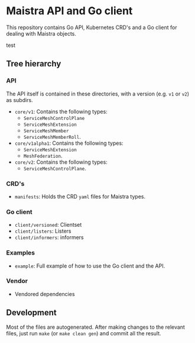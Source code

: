 # Maistra API and Go client

This repository contains Go API, Kubernetes CRD's and a Go client for dealing with Maistra objects.

test

## Tree hierarchy

### API
The API itself is contained in these directories, with a version (e.g. `v1` or `v2`) as subdirs.

 - `core/v1`: Contains the following types:
   - `ServiceMeshControlPlane`
   - `ServiceMeshExtension`
   - `ServiceMeshMember`
   - `ServiceMeshMemberRoll`.
 - `core/v1alpha1`: Contains the following types:
   - `ServiceMeshExtension`
   - `MeshFederation`.
 - `core/v2`: Contains the following types:
   - `ServiceMeshControlPlane`.

### CRD's
 - `manifests`: Holds the CRD `yaml` files for Maistra types.

### Go client
 - `client/versioned`: Clientset
 - `client/listers`: Listers
 - `client/informers`: informers

### Examples
 - `example`: Full example of how to use the Go client and the API.

### Vendor
 - Vendored dependencies

## Development

Most of the files are autogenerated. After making changes to the relevant files, just run `make` (or `make clean gen`) and commit all the result.
